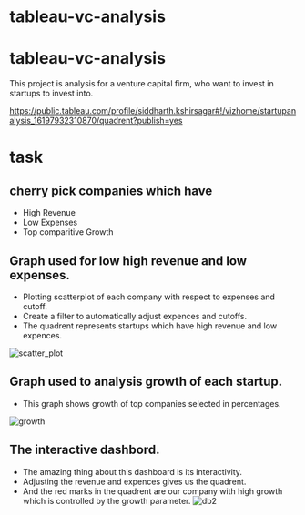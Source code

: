 # tableau-vc-analysis

# tableau-vc-analysis
This project is analysis for a venture capital firm, who want to invest in startups to invest into. 

https://public.tableau.com/profile/siddharth.kshirsagar#!/vizhome/startupanalysis_16197932310870/quadrent?publish=yes

# task 
## cherry pick companies which have 
* High Revenue 
* Low Expenses 
* Top comparitive Growth

## Graph used for low high revenue and low expenses. 
* Plotting scatterplot of each company with respect to expenses and cutoff. 
* Create a filter to automatically adjust expences and cutoffs. 
* The quadrent represents startups which have high revenue and low expences. 

![scatter_plot](https://user-images.githubusercontent.com/48590801/116721255-bd6eb780-a9fa-11eb-9d90-0ec469c48597.png)


## Graph used to analysis growth of each startup. 
* This graph shows growth of top companies selected in percentages. 

![growth](https://user-images.githubusercontent.com/48590801/116721321-cc556a00-a9fa-11eb-99fd-e5fd58b2540b.png)


## The interactive dashbord. 
* The amazing thing about this dashboard is its interactivity. 
* Adjusting the revenue and expences gives us the quadrent. 
* And the red marks in the quadrent are our company with high growth which is controlled by the growth parameter. 
![db2](https://user-images.githubusercontent.com/48590801/116721363-d8412c00-a9fa-11eb-918d-e49f4fe41fcd.gif)

